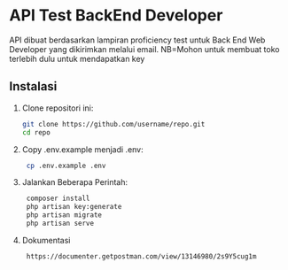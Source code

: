 # API Test BackEnd Developer

API dibuat berdasarkan lampiran proficiency test untuk Back End Web Developer yang dikirimkan melalui email.
NB=Mohon untuk membuat toko terlebih dulu untuk mendapatkan key

## Instalasi

1. Clone repositori ini:

    ```bash
    git clone https://github.com/username/repo.git
    cd repo
    ```

2. Copy .env.example menjadi .env:

    ```bash
     cp .env.example .env
    ```

3. Jalankan Beberapa Perintah:

    ```bash
     composer install
     php artisan key:generate
     php artisan migrate
     php artisan serve

    ```

4. Dokumentasi
    ```bash
     https://documenter.getpostman.com/view/13146980/2s9Y5cug1m
    ```
